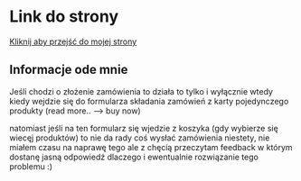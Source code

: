 <h1>Link do strony</h1>
<a href="https://watch-store-fs-project.onrender.com">Kliknij aby przejść do mojej strony</a>

<h2>Informacje ode mnie</h2>

<p>Jeśli chodzi o złożenie zamówienia to działa to tylko i wyłącznie wtedy kiedy wejdzie się do formularza składania zamówień z karty pojedynczego produkty (read more.. --> buy now)</p>
<p>natomiast jeśli na ten formularz się wjedzie z koszyka (gdy wybierze się wiecęj produktów) to nie da rady coś wysłać zamówienia niestety, nie miałem czasu na naprawę tego ale z chęcią przeczytam feedback w którym dostanę jasną odpowiedź dlaczego i ewentualnie rozwiązanie tego problemu :) </p>
